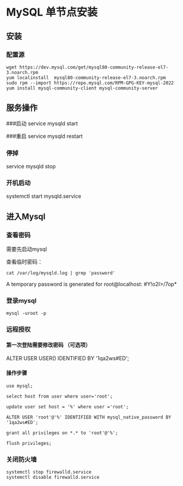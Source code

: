 # MySQL 单节点安装


## 安装

### 配置源

	wget https://dev.mysql.com/get/mysql80-community-release-el7-3.noarch.rpm 
	yum localinstall  mysql80-community-release-el7-3.noarch.rpm
	sudo rpm --import https://repo.mysql.com/RPM-GPG-KEY-mysql-2022
	yum install mysql-community-client mysql-community-server


## 服务操作

###启动
service mysqld start 

###重启
service mysqld restart 

### 停掉
service mysqld stop 

### 开机启动
systemctl start mysqld.service

## 进入Mysql

### 查看密码

需要先启动mysql

查看临时密码：

	cat /var/log/mysqld.log | grep 'password'

A temporary password is generated for root@localhost: #Y!o2I>/7op*



### 登录mysql

	mysql -uroot -p


### 远程授权

#### 第一次登陆需要修改密码 （可选项）
ALTER USER USER() IDENTIFIED BY '1qa2ws#ED';


#### 操作步骤

	use mysql;
	
	select host from user where user='root';
	
	update user set host = '%' where user ='root';
	
	ALTER USER 'root'@'%' IDENTIFIED WITH mysql_native_password BY '1qa2ws#ED';

	grant all privileges on *.* to 'root'@'%'; 
		  
	flush privileges;
	
### 关闭防火墙

	systemctl stop firewalld.service
	systemctl disable firewalld.service